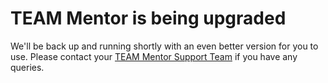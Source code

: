 # TEAM Mentor is being upgraded

We'll be back up and running shortly with an even better version for you to use. Please contact your [TEAM Mentor Support Team](mailto:support@securityinnovation.com) if you have any queries.
